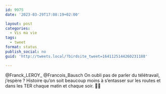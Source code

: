 ```yaml
---
id: 9975
date: '2023-03-29T17:08:19+02:00'

layout: post
categories:
  - Vis ma vie
tags:
  - tweet
format: status
publish_social: no
guid: 'http://tweets.local/?birdsite_tweet=1641125144260231188'

---
```


@Franck\_LEROY\_ @Francois\_Bausch On oubli pas de parler du télétravail, j’espère ? Histoire qu’on soit beaucoup moins à s’entasser sur les routes et dans les TER chaque matin et chaque soir. 🤞🤞